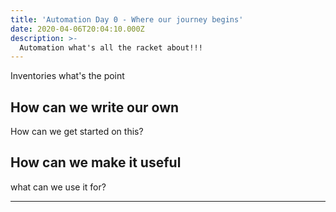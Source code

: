 ```yaml
---
title: 'Automation Day 0 - Where our journey begins'
date: 2020-04-06T20:04:10.000Z
description: >- 
  Automation what's all the racket about!!!
---
```


Inventories what's the point

## How can we write our own

How can we get started on this?

## How can we make it useful

what can we use it for?

----



